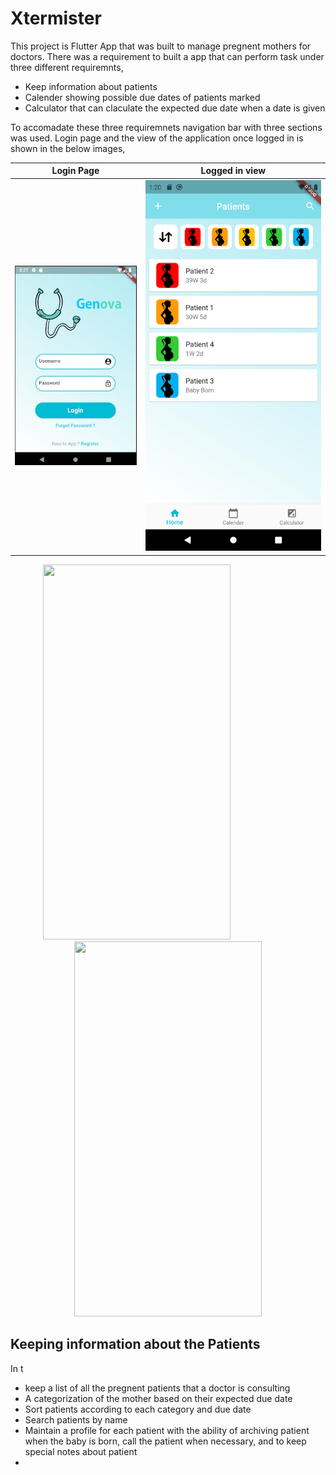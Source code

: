 # Xtermister

This project is Flutter App that was built to manage pregnent mothers for doctors. There was a requirement to built a app that can perform task under three different requiremnts,
* Keep information about patients
* Calender showing possible due dates of patients marked
* Calculator that can claculate the expected due date when a date is given

To accomadate these three requiremnets navigation bar with three sections was used. Login page and the view of the application once logged in is shown in the below images,

Login Page            |  Logged in view
:-------------------------:|:-------------------------:
![](https://github.com/vihan125/Xtermister/blob/main/Demonstration/Images/log%20in.jpeg )  |  ![](https://github.com/vihan125/Xtermister/blob/main/Demonstration/Images/list.png)
<p align="center">
    <image src = https://github.com/vihan125/Xtermister/blob/main/Demonstration/Images/log%20in.jpeg width="300" height="600" style = "padding-right:100px">
    <image src = https://github.com/vihan125/Xtermister/blob/main/Demonstration/Images/list.png width="300" height = "600">
</p>

## Keeping information about the Patients

In t
* keep a list of all the pregnent patients that a doctor is consulting
* A categorization of the mother based on their expected  due date
* Sort patients according to each category and due date
* Search patients by name
* Maintain a profile for each patient with the ability of archiving patient when the baby is born, call the patient when necessary, and to keep special notes about patient
* 
